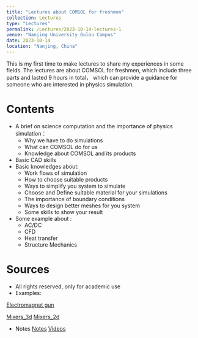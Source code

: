 ```yaml
---
title: "Lectures about COMSOL for freshmen"
collection: Lectures
type: "Lectures"
permalink: /Lectures/2023-10-14-lectures-1
venue: "Nanjing University Gulou Campus"
date: 2023-10-14
location: "Nanjing, China"
---
```


This is my first time to make lectures to share my experiences in some fields.
The lectures are about COMSOL for freshmen, which include three parts and lasted 9 hours in total， which can provide a guidance for someone who are interested in physics simulation.

Contents
======
* A brief on science computation and the importance of physics simulation：
    * Why we have to do simulations
    * What can COMSOL do for us
    * Knowledge about COMSOL and its products
* Basic CAD skills
* Basic knowledges about:
    * Work flows of simulation
    * How to choose suitable products
    * Ways to simplify you system to simulate
    * Choose and Define suitable material for your simulations
    * The importance of boundary conditions
    * Ways to design better meshes for you system
    * Some skills to show your result
* Some example about :
    * AC/DC
    * CFD
    * Heat transfer 
    * Structure Mechanics

Sources 
======
* All rights reserved, only for academic use
* Examples:

<a href="/Todownload/EM_gun_example.mph" download>Electromagnet gun</a>

<a href="/Todownload/Mixers_3d_example.mph" download>Mixers_3d</a>   <a href="/Todownload/Mixers_3d_example.mph" download>Mixers_2d</a>

* Notes
[Notes](http://quantumopticss.github.io/files/Notes_COMSOL) [Videos](http://quantumopticss.github.io/files/Notes_COMSOL)
